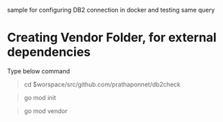 sample for configuring DB2 connection in docker and testing same query

# Creating Vendor Folder, for external dependencies
Type below command

>cd $worspace/src/github.com/prathaponnet/db2check

>go mod init

>go mod vendor
